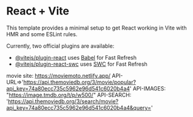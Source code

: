 # React + Vite

This template provides a minimal setup to get React working in Vite with HMR and some ESLint rules.

Currently, two official plugins are available:

- [@vitejs/plugin-react](https://github.com/vitejs/vite-plugin-react/blob/main/packages/plugin-react/README.md) uses [Babel](https://babeljs.io/) for Fast Refresh
- [@vitejs/plugin-react-swc](https://github.com/vitejs/vite-plugin-react-swc) uses [SWC](https://swc.rs/) for Fast Refresh

movie site: https://moviemoto.netlify.app/
API-URL=>'https://api.themoviedb.org/3/movie/popular?api_key=74a80ecc735c5962e96d541c6020b4a4'
API-IMAGES: "https://image.tmdb.org/t/p/w500/"
API-SEARCH: 'https://api.themoviedb.org/3/search/movie?api_key=74a80ecc735c5962e96d541c6020b4a4&query='